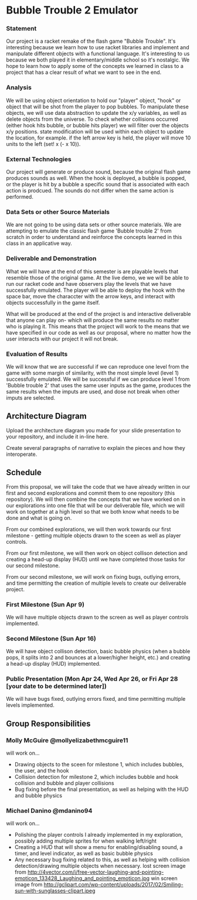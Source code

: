# Bubble Trouble 2 Emulator

### Statement
Our project is a racket remake of the flash game "Bubble Trouble". It's interesting because we learn how to use racket libraries and implement and manipulate different objects with a functional language. It's interesting to us because we both played it in elementary/middle school so it's nostalgic. We hope to learn how to apply some of the concepts we learned in class to a project that has a clear result of what we want to see in the end.

### Analysis
We will be using object orientation to hold our "player" object, "hook" or object that will be shot from the player to pop bubbles. To manipulate these objects, we will use data abstraction to update the x/y variables, as well as delete objects from the universe. To check whether collisions occurred (either hook hits bubble, or bubble hits player) we will filter over the objects x/y positions. state modification will be used within each object to update the location, for example. if the left arrow key is held, the player will move 10 units to the left (set! x (- x 10)). 

### External Technologies
Our project will generate or produce sound, because the original flash game produces sounds as well. When the hook is deployed, 
a bubble is popped, or the player is hit by a bubble a specific sound that is associated with each action is prodcued. The sounds do 
not differ when the same action is performed. 

### Data Sets or other Source Materials
We are not going to be using data sets or other source materials. We are attempting to emulate the classic flash game 'Bubble trouble 2'
from scratch in order to understand and reinforce the concepts learned in this class in an applicative way. 

### Deliverable and Demonstration

What we will have at the end of this semester is are playable levels that resemble those of the original game. At the live demo, we 
we will be able to run our racket code and have observers play the levels that we have successfully emulated. The player will be able 
to deploy the hook with the space bar, move the characcter with the arrow keys, and interact with objects successfully in the game 
itself. 

What will be produced at the end of the project is and interactive deliverable that anyone can play on- which will produce the same 
results no matter who is playing it. This means that the project will work to the means that we have specified in our code as well 
as our proposal, where no matter how the user interacts with our project it will not break. 

### Evaluation of Results
We will know that we are successful if we can reproduce one level from the game with some margin of similarity, with the most
simple level (level 1) successfully emulated. We will be successful if we can produce level 1 from 'Bubble trouble 2' that uses the 
same user inputs as the game, produces the same results when the imputs are used, and dose not break when other imputs are selected. 

## Architecture Diagram
Upload the architecture diagram you made for your slide presentation to your repository, and include it in-line here.

Create several paragraphs of narrative to explain the pieces and how they interoperate.

## Schedule
From this proposal, we will take the code that we have already written in our first and second explorations and commit them to one
repository (this repository). We will then combine the concepts that we have worked on in our explorations into one file that will 
be our deliverable file, which we will work on together at a high level so that we both know what needs to be done and what is going on. 

From our combined explorations, we will then work towards our first milestone - getting multiple objects drawn to the sceen as well as
player controls. 

From our first milestone, we will then work on object collison detection and creating a head-up display (HUD) until we have completed 
those tasks for our second milestone. 

From our second milestone, we will work on fixing bugs, outlying errors, and time permitting the creation of multiple levels to 
create our deliverable project. 

### First Milestone (Sun Apr 9)
We will have multiple objects drawn to the screen as well as player controls implemented.

### Second Milestone (Sun Apr 16)
We will have object collison detection, basic bubble physics (when a bubble pops, it splits into 2 and bounces at a lower/higher height, etc.) and creating a head-up display (HUD) implemented.   

### Public Presentation (Mon Apr 24, Wed Apr 26, or Fri Apr 28 [your date to be determined later])
We will have bugs fixed, outlying errors fixed, and time permitting multiple levels implemented. 

## Group Responsibilities

### Molly McGuire @mollyelizabethmcguire11
will work on... 
- Drawing objects to the sceen for milestone 1, which includes bubbles, the user, and the hook 
- Collision detection for milestone 2, which includes bubble and hook collision and bubble and player collisions
- Bug fixing before the final presentation, as well as helping with the HUD and bubble physics

### Michael Danino @mdanino94
will work on... 
- Polishing the player controls I already implemented in my exploration, possibly adding multiple sprites for when walking left/right
- Creating a HUD that will show a menu for enabling/disabling sound, a timer, and level indicator, as well as basic bubble physics
- Any necessary bug fixing related to this, as well as helping with collision detection/drawing multiple objects when necessary.
lost screen image from http://4vector.com/i/free-vector-laughing-and-pointing-emoticon_133428_Laughing_and_pointing_emoticon.jpg
win screen image from http://gclipart.com/wp-content/uploads/2017/02/Smiling-sun-with-sunglasses-clipart.jpeg
